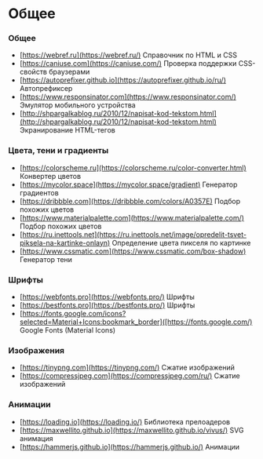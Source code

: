 # Общее


<!-- xxxxxxxxxxxxxxxxxxxxxxxxxxxxxxxxxxxxxxxxxxxxxxxxxxxxxxx -->
### Общее
<!-- xxxxxxxxxxxxxxxxxxxxxxxxxxxxxxxxxxxxxxxxxxxxxxxxxxxxxxx -->
- [https://webref.ru](https://webref.ru/) Справочник по HTML и CSS
- [https://caniuse.com](https://caniuse.com/) Проверка поддержки CSS-свойств браузерами
- [https://autoprefixer.github.io](https://autoprefixer.github.io/ru/) Автопрефиксер
- [https://www.responsinator.com](https://www.responsinator.com/) Эмулятор мобильного устройства
- [http://shpargalkablog.ru/2010/12/napisat-kod-tekstom.html](http://shpargalkablog.ru/2010/12/napisat-kod-tekstom.html) Экранирование HTML-тегов


<!-- xxxxxxxxxxxxxxxxxxxxxxxxxxxxxxxxxxxxxxxxxxxxxxxxxxxxxxx -->
### Цвета, тени и градиенты
<!-- xxxxxxxxxxxxxxxxxxxxxxxxxxxxxxxxxxxxxxxxxxxxxxxxxxxxxxx -->
- [https://colorscheme.ru](https://colorscheme.ru/color-converter.html) Конвертер цветов
- [https://mycolor.space](https://mycolor.space/gradient) Генератор градиентов
- [https://dribbble.com](https://dribbble.com/colors/A0357E) Подбор похожих цветов
- [https://www.materialpalette.com](https://www.materialpalette.com/) Подбор похожих цветов
- [https://ru.inettools.net](https://ru.inettools.net/image/opredelit-tsvet-piksela-na-kartinke-onlayn) Определение цвета пикселя по картинке
- [https://www.cssmatic.com](https://www.cssmatic.com/box-shadow) Генератор тени


<!-- xxxxxxxxxxxxxxxxxxxxxxxxxxxxxxxxxxxxxxxxxxxxxxxxxxxxxxx -->
### Шрифты
<!-- xxxxxxxxxxxxxxxxxxxxxxxxxxxxxxxxxxxxxxxxxxxxxxxxxxxxxxx -->
- [https://webfonts.pro](https://webfonts.pro/) Шрифты
- [https://bestfonts.pro](https://bestfonts.pro/) Шрифты
- [https://fonts.google.com/icons?selected=Material+Icons:bookmark_border]([https://fonts.google.com/) Google Fonts (Material Icons)


<!-- xxxxxxxxxxxxxxxxxxxxxxxxxxxxxxxxxxxxxxxxxxxxxxxxxxxxxxx -->
### Изображения
<!-- xxxxxxxxxxxxxxxxxxxxxxxxxxxxxxxxxxxxxxxxxxxxxxxxxxxxxxx -->
- [https://tinypng.com](https://tinypng.com/) Сжатие изображений
- [https://compressjpeg.com](https://compressjpeg.com/ru/) Сжатие изображений


<!-- xxxxxxxxxxxxxxxxxxxxxxxxxxxxxxxxxxxxxxxxxxxxxxxxxxxxxxx -->
### Анимации
<!-- xxxxxxxxxxxxxxxxxxxxxxxxxxxxxxxxxxxxxxxxxxxxxxxxxxxxxxx -->
- [https://loading.io](https://loading.io/) Библиотека прелоадеров
- [https://maxwellito.github.io](https://maxwellito.github.io/vivus/) SVG анимация
- [https://hammerjs.github.io](https://hammerjs.github.io/) Анимации
